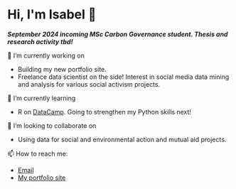 # Hi, I'm Isabel 👋 
***September 2024 incoming MSc Carbon Governance student. Thesis and research activity tbd!***


🔭 I’m currently working on 
- Building my new portfolio site.
- Freelance data scientist on the side! Interest in social media data mining and analysis for various social activism projects.
  
🌱 I’m currently learning
- R on [DataCamp](https://www.datacamp.com/portfolio/isabelmdrummond). Going to strengthen my Python skills next!
  
👯 I’m looking to collaborate on
- Using data for social and environmental action and mutual aid projects.
  
📫 How to reach me: 
- [Email](isabelmdrummond@gmail.com)
- [My portfolio site](isabeldrummond.ca)

